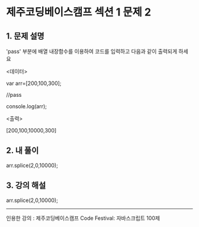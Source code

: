 # 제주코딩베이스캠프 섹션 1 문제 2

## 1. 문제 설명

'pass' 부분에 배열 내장함수를 이용하여 코드를 입력하고 다음과 같이 출력되게 하세요

<데이터>

var arr=[200,100,300];

//pass

console.log(arr);



<출력>

[200,100,10000,300]

## 2. 내 풀이

arr.splice(2,0,10000);

## 3. 강의 해설

arr.splice(2,0,10000);

***

인용한 강의 : 제주코딩베이스캠프 Code Festival: 자바스크립트 100제

